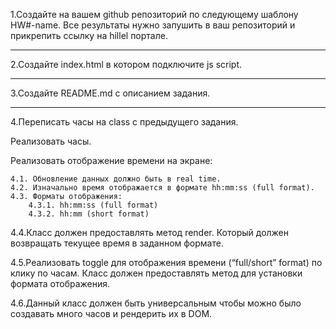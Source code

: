 1.Создайте на вашем github репозиторий по следующему шаблону HW#-name. Все результаты нужно запушить в ваш репозиторий и прикрепить ссылку на hillel портале.

-----------------------------

2.Создайте index.html в котором подключите js script.

-----------------------------

3.Создайте README.md с описанием задания.

-----------------------------

4.Переписать часы на class с предыдущего задания.

Реализовать часы.

Реализовать отображение времени на экране:

    4.1. Обновление данных должно быть в real time.
    4.2. Изначально время отображается в формате hh:mm:ss (full format).
    4.3. Форматы отображения:
        4.3.1. hh:mm:ss (full format)
        4.3.2. hh:mm (short format)

4.4.Класс должен предоставлять метод render. Который должен возвращать текущее время в заданном формате.

4.5.Реализовать toggle для отображения времени (“full/short” format) по клику по часам. Класс должен предоставлять метод для установки формата отображения. 

4.6.Данный класс должен быть универсальным чтобы можно было создавать много часов и рендерить их в DOM.
